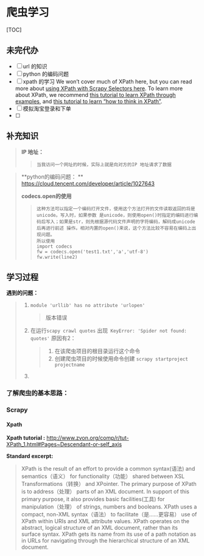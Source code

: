 # 爬虫学习

[TOC]

## 未完代办

- [ ] url 的知识
- [ ] python 的编码问题
- [ ] xpath 的学习  We won’t cover much of XPath here, but you can read more about [using XPath with Scrapy Selectors here](http://doc.scrapy.org/en/latest/topics/selectors.html#topics-selectors). To learn more about XPath, we recommend [this tutorial to learn XPath through examples](http://zvon.org/comp/r/tut-XPath_1.html), and [this tutorial to learn “how to think in XPath”](http://plasmasturm.org/log/xpath101/).
- [ ] 模拟淘宝登录和下单
- [ ] 

##  补充知识

>  **IP 地址：** 
>
>  > 
>  >
>  > ```
>  > 当我访问一个网址的时候，实际上就是向对方的IP 地址请求了数据
>  > ```
>

> **python的编码问题： ** https://cloud.tencent.com/developer/article/1027643
>
> **codecs.open的使用**
>
> > 
> >
> > ```
> > 这种方法可以指定一个编码打开文件，使用这个方法打开的文件读取返回的将是unicode。写入时，如果参数 是unicode，则使用open()时指定的编码进行编码后写入；如果是str，则先根据源代码文件声明的字符编码，解码成unicode后再进行前述 操作。相对内置的open()来说，这个方法比较不容易在编码上出现问题。
> > 所以使用
> > import codecs
> > fw = codecs.open('test1.txt','a','utf-8')
> > fw.write(line2) 
> > ```
> >
> > 

## 学习过程

**遇到的问题：**

> 1. `module 'urllib' has no attribute 'urlopen'` 
>
>    > 版本错误
>
> 2. 在运行`scapy crawl quotes` 出现` KeyError: 'Spider not found: quotes'`
>    原因有2： 
>
>    > 1. 在该爬虫项目的根目录运行这个命令
>    > 2. 创建爬虫项目的时候使用命令创建 `scrapy startproject  projectname `
>
> 3. 



### **了解爬虫的基本思路：**

### Scrapy

#### Xpath

**Xpath tutorial :** http://www.zvon.org/comp/r/tut-XPath_1.html#Pages~Descendant-or-self_axis

**Standard excerpt:**

> XPath is the result of an effort to provide a common syntax(语法) and semantics（语义） for functionality（功能） shared between XSL Transformations（转换） and XPointer. The primary purpose of XPath is to address（处理） parts of an XML document. In support of this primary purpose, it also provides basic facilities(工具) for manipulation（处理） of strings, numbers and booleans. XPath uses a compact, non-XML syntax（语法） to facilitate（是……更容易） use of XPath within URIs and XML attribute values. XPath operates on the abstract, logical structure of an XML document, rather than its surface syntax. XPath gets its name from its use of a path notation as in URLs for navigating through the hierarchical structure of an XML document.

